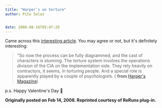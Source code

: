 ```yaml
---
title: "Harper’s on torture"
author: Pito Salas


date: 2008-08-16T05:47:28
---
```




Came across this [interesting
article](<http://harpers.org/archive/2007/12/hbc-90001917>). You may agree or
not, but it's definitely interesting:

> "So now the process can be fully diagrammed, and the cast of characters is
> stunning. The torture system involves the operations division of the CIA on
> the implementation side. They rely heavily on contractors, it seems, in
> torturing people. And a special role is apparently played by a couple of
> psychologists. ( **from** [Harper's
> Magazine](<http://harpers.org/archive/2007/12/hbc-90001917>))

p.s. Happy Valentine's Day 🙂

**Originally posted on Feb 14, 2008. Reprinted courtesy of ReRuns plug-in.**


